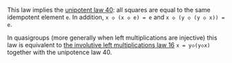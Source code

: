 This law implies the [unipotent law 40](https://teorth.github.io/equational_theories/implications/?40): all squares are equal to the same idempotent element `e`.  In addition, `x ◇ (x ◇ e) = e` and `x ◇ (y ◇ (y ◇ x)) = e`.

In quasigroups (more generally when left multiplications are injective) this law is equivalent to [the involutive left multiplications law 16](https://teorth.github.io/equational_theories/implications/?16) `x = y◇(y◇x)` together with the unipotence law 40.

